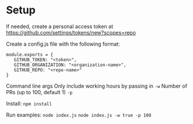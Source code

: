 # Setup
If needed, create a personal access token at https://github.com/settings/tokens/new?scopes=repo

Create a config.js file with the following format:
```
module.exports = {
   GITHUB_TOKEN: "<token>",
   GITHUB_ORGANIZATION: "<organization-name>",
   GITHUB_REPO: "<repo-name>"
}
```

Command line args
Only include working hours by passing in `-w`
Number of PRs (up to 100, default 1) `-p`

Install:
`npm install`

Run examples:
`node index.js`
`node index.js -w true -p 100`